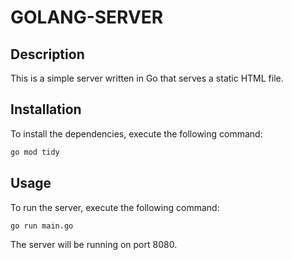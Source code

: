 # GOLANG-SERVER

## Description

This is a simple server written in Go that serves a static HTML file.

## Installation

To install the dependencies, execute the following command:

```bash
go mod tidy
```

## Usage

To run the server, execute the following command:

```bash
go run main.go
```

The server will be running on port 8080.
